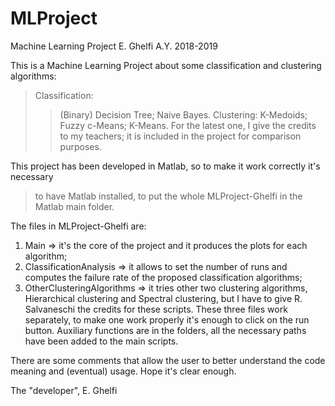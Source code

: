 # MLProject

Machine Learning Project
E. Ghelfi
A.Y. 2018-2019

This is a Machine Learning Project about some classification and clustering algorithms:
> Classification:
>> (Binary) Decision Tree;
>> Naive Bayes.
> Clustering:
>> K-Medoids;
>> Fuzzy c-Means;
>> K-Means.
For the latest one, I give the credits to my teachers; it is included in the project for
comparison purposes.

This project has been developed in Matlab, so to make it work correctly it's necessary
> to have Matlab installed, 
> to put the whole MLProject-Ghelfi in the Matlab main folder.

The files in MLProject-Ghelfi are:
1. Main => it's the core of the project and it produces the plots for each algorithm;
2. ClassificationAnalysis => it allows to set the number of runs and computes the
			     failure rate of the proposed classification algorithms;
3. OtherClusteringAlgorithms => it tries other two clustering algorithms, Hierarchical
				clustering and Spectral clustering, but I have to give
				R. Salvaneschi the credits for these scripts.
These three files work separately, to make one work properly it's enough to click on the run button.
Auxiliary functions are in the folders, all the necessary paths have been added to
the main scripts.

There are some comments that allow the user to better understand the code meaning and (eventual) usage.
Hope it's clear enough.

The "developer",
E. Ghelfi

